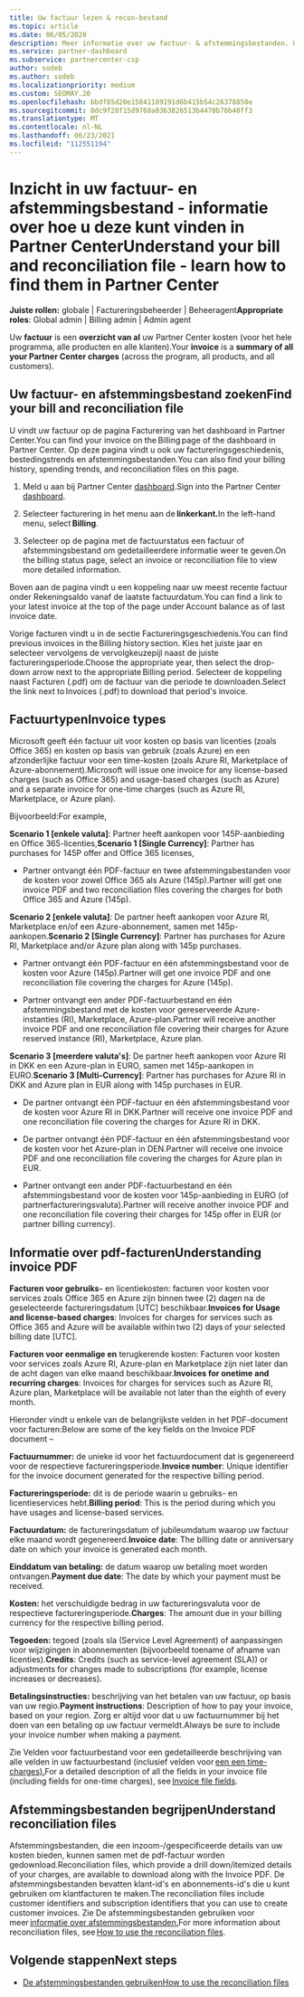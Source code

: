 ```yaml
---
title: Uw factuur lezen & recon-bestand
ms.topic: article
ms.date: 06/05/2020
description: Meer informatie over uw factuur- & afstemmingsbestanden. Uw factuur toont Partner Center kosten voor het programma, de producten en klanten voor die maandelijkse periode.
ms.service: partner-dashboard
ms.subservice: partnercenter-csp
author: sodeb
ms.author: sodeb
ms.localizationpriority: medium
ms.custom: SEOMAY.20
ms.openlocfilehash: bbdf85d20e15841189191d6b415b54c26378850e
ms.sourcegitcommit: 8dc9f28f15d9760a8363826513b4470b76b40ff3
ms.translationtype: MT
ms.contentlocale: nl-NL
ms.lasthandoff: 06/23/2021
ms.locfileid: "112551194"
---
```

# <a name="understand-your-bill-and-reconciliation-file---learn-how-to-find-them-in-partner-center"></a><span data-ttu-id="27f46-104">Inzicht in uw factuur- en afstemmingsbestand - informatie over hoe u deze kunt vinden in Partner Center</span><span class="sxs-lookup"><span data-stu-id="27f46-104">Understand your bill and reconciliation file - learn how to find them in Partner Center</span></span>


<span data-ttu-id="27f46-105">**Juiste rollen:** globale | Factureringsbeheerder | Beheeragent</span><span class="sxs-lookup"><span data-stu-id="27f46-105">**Appropriate roles**: Global admin | Billing admin | Admin agent</span></span>


<span data-ttu-id="27f46-106">Uw **factuur** is een **overzicht van al** uw Partner Center kosten (voor het hele programma, alle producten en alle klanten).</span><span class="sxs-lookup"><span data-stu-id="27f46-106">Your **invoice** is a **summary of all your Partner Center charges** (across the program, all products, and all customers).</span></span> 

## <a name="find-your-bill-and-reconciliation-file"></a><span data-ttu-id="27f46-107">Uw factuur- en afstemmingsbestand zoeken</span><span class="sxs-lookup"><span data-stu-id="27f46-107">Find your bill and reconciliation file</span></span> 

<span data-ttu-id="27f46-108">U vindt uw factuur op de pagina Facturering van het dashboard in Partner Center.</span><span class="sxs-lookup"><span data-stu-id="27f46-108">You can find your invoice on the Billing page of the dashboard in Partner Center.</span></span> <span data-ttu-id="27f46-109">Op deze pagina vindt u ook uw factureringsgeschiedenis, bestedingstrends en afstemmingsbestanden.</span><span class="sxs-lookup"><span data-stu-id="27f46-109">You can also find your billing history, spending trends, and reconciliation files on this page.</span></span> 

1. <span data-ttu-id="27f46-110">Meld u aan bij Partner Center [dashboard](https://partner.microsoft.com/dashboard/home).</span><span class="sxs-lookup"><span data-stu-id="27f46-110">Sign into the Partner Center [dashboard](https://partner.microsoft.com/dashboard/home).</span></span> 

2. <span data-ttu-id="27f46-111">Selecteer facturering in het menu aan de **linkerkant.**</span><span class="sxs-lookup"><span data-stu-id="27f46-111">In the left-hand menu, select **Billing**.</span></span> 

3. <span data-ttu-id="27f46-112">Selecteer op de pagina met de factuurstatus een factuur of afstemmingsbestand om gedetailleerdere informatie weer te geven.</span><span class="sxs-lookup"><span data-stu-id="27f46-112">On the billing status page, select an invoice or reconciliation file to view more detailed information.</span></span> 

<span data-ttu-id="27f46-113">Boven aan de pagina vindt u een koppeling naar uw meest recente factuur onder Rekeningsaldo vanaf de laatste factuurdatum.</span><span class="sxs-lookup"><span data-stu-id="27f46-113">You can find a link to your latest invoice at the top of the page under Account balance as of last invoice date.</span></span> 

<span data-ttu-id="27f46-114">Vorige facturen vindt u in de sectie Factureringsgeschiedenis.</span><span class="sxs-lookup"><span data-stu-id="27f46-114">You can find previous invoices in the Billing history section.</span></span> <span data-ttu-id="27f46-115">Kies het juiste jaar en selecteer vervolgens de vervolgkeuzepijl naast de juiste factureringsperiode.</span><span class="sxs-lookup"><span data-stu-id="27f46-115">Choose the appropriate year, then select the drop-down arrow next to the appropriate Billing period.</span></span> <span data-ttu-id="27f46-116">Selecteer de koppeling naast Facturen (.pdf) om de factuur van die periode te downloaden.</span><span class="sxs-lookup"><span data-stu-id="27f46-116">Select the link next to Invoices (.pdf) to download that period's invoice.</span></span> 

## <a name="invoice-types"></a><span data-ttu-id="27f46-117">Factuurtypen</span><span class="sxs-lookup"><span data-stu-id="27f46-117">Invoice types</span></span>

<span data-ttu-id="27f46-118">Microsoft geeft één factuur uit voor kosten op basis van licenties (zoals Office 365) en kosten op basis van gebruik (zoals Azure) en een afzonderlijke factuur voor een time-kosten (zoals Azure RI, Marketplace of Azure-abonnement).</span><span class="sxs-lookup"><span data-stu-id="27f46-118">Microsoft will issue one invoice for any license-based charges (such as Office 365) and usage-based charges (such as Azure) and a separate invoice for one-time charges (such as Azure RI, Marketplace, or Azure plan).</span></span>

<span data-ttu-id="27f46-119">Bijvoorbeeld:</span><span class="sxs-lookup"><span data-stu-id="27f46-119">For example,</span></span>  

<span data-ttu-id="27f46-120">**Scenario 1 [enkele valuta]**: Partner heeft aankopen voor 145P-aanbieding en Office 365-licenties,</span><span class="sxs-lookup"><span data-stu-id="27f46-120">**Scenario 1 [Single Currency]**: Partner has purchases for 145P offer and Office 365 licenses,</span></span>  

- <span data-ttu-id="27f46-121">Partner ontvangt één PDF-factuur en twee afstemmingsbestanden voor de kosten voor zowel Office 365 als Azure (145p).</span><span class="sxs-lookup"><span data-stu-id="27f46-121">Partner will get one invoice PDF and two reconciliation files covering the charges for both Office 365 and Azure (145p).</span></span>  

<span data-ttu-id="27f46-122">**Scenario 2 [enkele valuta]**: De partner heeft aankopen voor Azure RI, Marketplace en/of een Azure-abonnement, samen met 145p-aankopen.</span><span class="sxs-lookup"><span data-stu-id="27f46-122">**Scenario 2 [Single Currency]**: Partner has purchases for Azure RI, Marketplace and/or Azure plan along with 145p purchases.</span></span>

- <span data-ttu-id="27f46-123">Partner ontvangt één PDF-factuur en één afstemmingsbestand voor de kosten voor Azure (145p).</span><span class="sxs-lookup"><span data-stu-id="27f46-123">Partner will get one invoice PDF and one reconciliation file covering the charges for Azure (145p).</span></span> 

- <span data-ttu-id="27f46-124">Partner ontvangt een ander PDF-factuurbestand en één afstemmingsbestand met de kosten voor gereserveerde Azure-instanties (RI), Marketplace, Azure-plan.</span><span class="sxs-lookup"><span data-stu-id="27f46-124">Partner will receive another invoice PDF and one reconciliation file covering their charges for Azure reserved instance (RI), Marketplace, Azure plan.</span></span> 

<span data-ttu-id="27f46-125">**Scenario 3 [meerdere valuta's]**: De partner heeft aankopen voor Azure RI in DKK en een Azure-plan in EURO, samen met 145p-aankopen in EURO.</span><span class="sxs-lookup"><span data-stu-id="27f46-125">**Scenario 3 [Multi-Currency]**: Partner has purchases for Azure RI in DKK and Azure plan in EUR along with 145p purchases in EUR.</span></span>

- <span data-ttu-id="27f46-126">De partner ontvangt één PDF-factuur en één afstemmingsbestand voor de kosten voor Azure RI in DKK.</span><span class="sxs-lookup"><span data-stu-id="27f46-126">Partner will receive one invoice PDF and one reconciliation file covering the charges for Azure RI in DKK.</span></span> 

- <span data-ttu-id="27f46-127">De partner ontvangt één PDF-factuur en één afstemmingsbestand voor de kosten voor het Azure-plan in DEN.</span><span class="sxs-lookup"><span data-stu-id="27f46-127">Partner will receive one invoice PDF and one reconciliation file covering the charges for Azure plan in EUR.</span></span> 

- <span data-ttu-id="27f46-128">Partner ontvangt een ander PDF-factuurbestand en één afstemmingsbestand voor de kosten voor 145p-aanbieding in EURO (of partnerfactureringsvaluta).</span><span class="sxs-lookup"><span data-stu-id="27f46-128">Partner will receive another invoice PDF and one reconciliation file covering their charges for 145p offer in EUR (or partner billing currency).</span></span> 


## <a name="understanding-invoice-pdf"></a><span data-ttu-id="27f46-129">Informatie over pdf-facturen</span><span class="sxs-lookup"><span data-stu-id="27f46-129">Understanding invoice PDF</span></span> 

<span data-ttu-id="27f46-130">**Facturen voor gebruiks-** en licentiekosten: facturen voor kosten voor services zoals Office 365 en Azure zijn binnen twee (2) dagen na de geselecteerde factureringsdatum [UTC] beschikbaar.</span><span class="sxs-lookup"><span data-stu-id="27f46-130">**Invoices for Usage and license-based charges**: Invoices for charges for services such as Office 365 and Azure will be available within two (2) days of your selected billing date [UTC].</span></span>  

<span data-ttu-id="27f46-131">**Facturen voor eenmalige en** terugkerende kosten: Facturen voor kosten voor services zoals Azure RI, Azure-plan en Marketplace zijn niet later dan de acht dagen van elke maand beschikbaar.</span><span class="sxs-lookup"><span data-stu-id="27f46-131">**Invoices for onetime and recurring charges**: Invoices for charges for services such as Azure RI, Azure plan, Marketplace will be available not later than the eighth of every month.</span></span>  

<span data-ttu-id="27f46-132">Hieronder vindt u enkele van de belangrijkste velden in het PDF-document voor facturen:</span><span class="sxs-lookup"><span data-stu-id="27f46-132">Below are some of the key fields on the Invoice PDF document –</span></span>

<span data-ttu-id="27f46-133">**Factuurnummer:** de unieke id voor het factuurdocument dat is gegenereerd voor de respectieve factureringsperiode.</span><span class="sxs-lookup"><span data-stu-id="27f46-133">**Invoice number**: Unique identifier for the invoice document generated for the respective billing period.</span></span> 

<span data-ttu-id="27f46-134">**Factureringsperiode:** dit is de periode waarin u gebruiks- en licentieservices hebt.</span><span class="sxs-lookup"><span data-stu-id="27f46-134">**Billing period**: This is the period during which you have usages and license-based services.</span></span> 

<span data-ttu-id="27f46-135">**Factuurdatum:** de factureringsdatum of jubileumdatum waarop uw factuur elke maand wordt gegenereerd.</span><span class="sxs-lookup"><span data-stu-id="27f46-135">**Invoice date**: The billing date or anniversary date on which your invoice is generated each month.</span></span> 

<span data-ttu-id="27f46-136">**Einddatum van betaling:** de datum waarop uw betaling moet worden ontvangen.</span><span class="sxs-lookup"><span data-stu-id="27f46-136">**Payment due date**: The date by which your payment must be received.</span></span> 

<span data-ttu-id="27f46-137">**Kosten:** het verschuldigde bedrag in uw factureringsvaluta voor de respectieve factureringsperiode.</span><span class="sxs-lookup"><span data-stu-id="27f46-137">**Charges**: The amount due in your billing currency for the respective billing period.</span></span> 

<span data-ttu-id="27f46-138">**Tegoeden:** tegoed (zoals sla (Service Level Agreement) of aanpassingen voor wijzigingen in abonnementen (bijvoorbeeld toename of afname van licenties).</span><span class="sxs-lookup"><span data-stu-id="27f46-138">**Credits**: Credits (such as service-level agreement (SLA)) or adjustments for changes made to subscriptions (for example, license increases or decreases).</span></span> 

<span data-ttu-id="27f46-139">**Betalingsinstructies:** beschrijving van het betalen van uw factuur, op basis van uw regio.</span><span class="sxs-lookup"><span data-stu-id="27f46-139">**Payment instructions**: Description of how to pay your invoice, based on your region.</span></span> <span data-ttu-id="27f46-140">Zorg er altijd voor dat u uw factuurnummer bij het doen van een betaling op uw factuur vermeldt.</span><span class="sxs-lookup"><span data-stu-id="27f46-140">Always be sure to include your invoice number when making a payment.</span></span> 

<span data-ttu-id="27f46-141">Zie Velden voor factuurbestand voor een gedetailleerde beschrijving van alle velden in uw factuurbestand (inclusief velden voor [een een time-charges).](invoice-file.md)</span><span class="sxs-lookup"><span data-stu-id="27f46-141">For a detailed description of all the fields in your invoice file (including fields for one-time charges), see [Invoice file fields](invoice-file.md).</span></span> 

## <a name="understand-reconciliation-files"></a><span data-ttu-id="27f46-142">Afstemmingsbestanden begrijpen</span><span class="sxs-lookup"><span data-stu-id="27f46-142">Understand reconciliation files</span></span>

 <span data-ttu-id="27f46-143">Afstemmingsbestanden, die een inzoom-/gespecificeerde details van uw kosten bieden, kunnen samen met de pdf-factuur worden gedownload.</span><span class="sxs-lookup"><span data-stu-id="27f46-143">Reconciliation files, which provide a drill down/itemized details of your charges, are available to download along with the Invoice PDF.</span></span> <span data-ttu-id="27f46-144">De afstemmingsbestanden bevatten klant-id's en abonnements-id's die u kunt gebruiken om klantfacturen te maken.</span><span class="sxs-lookup"><span data-stu-id="27f46-144">The reconciliation files include customer identifiers and subscription identifiers that you can use to create customer invoices.</span></span> <span data-ttu-id="27f46-145">Zie De afstemmingsbestanden gebruiken voor meer [informatie over afstemmingsbestanden.](use-the-reconciliation-files.md)</span><span class="sxs-lookup"><span data-stu-id="27f46-145">For more information about reconciliation files, see [How to use the reconciliation files](use-the-reconciliation-files.md).</span></span> 

## <a name="next-steps"></a><span data-ttu-id="27f46-146">Volgende stappen</span><span class="sxs-lookup"><span data-stu-id="27f46-146">Next steps</span></span>

- [<span data-ttu-id="27f46-147">De afstemmingsbestanden gebruiken</span><span class="sxs-lookup"><span data-stu-id="27f46-147">How to use the reconciliation files</span></span>](use-the-reconciliation-files.md)